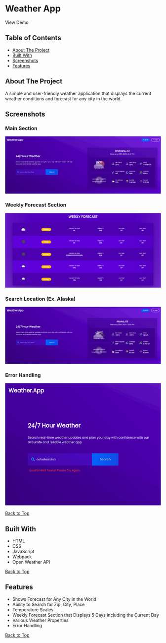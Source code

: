 # Weather App

View Demo

## Table of Contents
- [About The Project](#about-the-project)
- [Built With](#built-with)
- [Screenshots](#screenshots)
- [Features](#features)

## About The Project
A simple and user-friendly weather application that displays the current weather conditions and forecast for any city in the world.

## Screenshots

### Main Section
![](screenshots/main-section-weather-app.png)

### Weekly Forecast Section
![](screenshots/weekly-forecast-section-weather-app.png)

### Search Location (Ex. Alaska)
![](screenshots/search-place-weather-app.png)

### Error Handling
![](screenshots/error-handling-weather-app.png)

[Back to Top](#weather-app)

## Built With
- HTML
- CSS
- JavaScript
- Webpack
- Open Weather API

[Back to Top](#weather-app)

## Features

- Shows Forecast for Any City in the World
- Ability to Search for Zip, City, Place
- Temperature Scales
- Weekly Forecast Section that Displays 5 Days including the Current Day
- Various Weather Properties
- Error Handling

[Back to Top](#weather-app)

